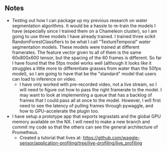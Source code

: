 ## Notes

- Testing out how I can package up my previous research on water segmentation algorithms. It would be a hassle to re-train the models I have (especially since I trained them on a Chameleon cluster), so I am going to use three models I have already trained. I trained three scikit RandomForestClassifiers to be what I call "TextureTemporal" water segmentation models. These models were trained at different framerates. The feature vector given to all of them is the same 60x800x600 tensor, but the spacing of the 60 frames is different. So far I have found that the 5fps model works well (although it looks like it struggles a little more to differentiate grasses from water than the 50fps model), so I am going to have that be the "standard" model that users can load to inference on video.
  - I have only worked with pre-recorded video, not a live stream, so I will need to figure out how to pass the right framerate to the model. I may want to look at implementing a queue that has a backlog of frames that I could pass all at once to the model. However, I will first need to see the latency of pulling frames through pywaggle, and how to GPU-accelerate the plugin too.
- I have setup a prototype app that exports tegrastats and the global GPU memory available on the NX. I will need to make a new branch and commit my code so that the others can see the general architecture of Prometheus.
  - Created a tutorial that lives at: https://github.com/waggle-sensor/application-profiling/tree/live-profiling/live_profiling

